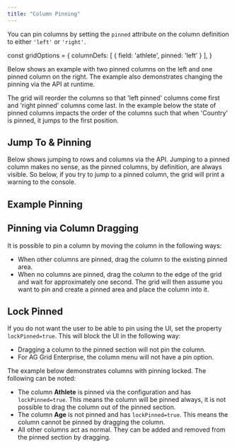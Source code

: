 ```yaml
---
title: "Column Pinning"
---
```


You can pin columns by setting the `pinned` attribute on the column definition to either `'left'` or `'right'`.

<snippet suppressFrameworkContext="true">
const gridOptions = {
    columnDefs: [
        { field: 'athlete', pinned: 'left' }
    ],
}
</snippet>

Below shows an example with two pinned columns on the left and one pinned column on the right. The example also demonstrates changing the pinning via the API at runtime.

The grid will reorder the columns so that 'left pinned' columns come first and 'right pinned' columns come last. In the example below the state of pinned columns impacts the order of the columns such that when 'Country' is pinned, it jumps to the first position.

## Jump To & Pinning

Below shows jumping to rows and columns via the API. Jumping to a pinned column makes no sense, as the pinned columns, by definition, are always visible. So below, if you try to jump to a pinned column, the grid will print a warning to the console.

## Example Pinning

<grid-example title='Column Pinning' name='column-pinning' type='generated' options='{ "exampleHeight": 570 }'></grid-example>

## Pinning via Column Dragging

It is possible to pin a column by moving the column in the following ways:

- When other columns are pinned, drag the column to the existing pinned area.
- When no columns are pinned, drag the column to the edge of the grid and wait for approximately one second. The grid will then assume you want to pin and create a pinned area and place the column into it.

<image-caption src="column-pinning/resources/pinning-by-moving.gif" alt="Pinning via Column Dragging" maxwidth="30.5rem" centered="true" constrained="true"></image-caption>

## Lock Pinned

If you do not want the user to be able to pin using the UI, set the property `lockPinned=true`. This will block the UI in the following way:

- Dragging a column to the pinned section will not pin the column.
- For AG Grid Enterprise, the column menu will not have a pin option.

The example below demonstrates columns with pinning locked. The following can be noted:

- The column **Athlete** is pinned via the configuration and has `lockPinned=true`. This means the column will be pinned always, it is not possible to drag the column out of the pinned section.
- The column **Age** is not pinned and has `lockPinned=true`. This means the column cannot be pinned by dragging the column.
- All other columns act as normal. They can be added and removed from the pinned section by dragging.

<grid-example title='Lock Pinned' name='lock-pinned' type='generated'></grid-example>

